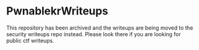 # PwnablekrWriteups
This repository has been archived and the writeups are being moved to the security writeups repo instead.
Please look there if you are looking for public ctf writeups.
